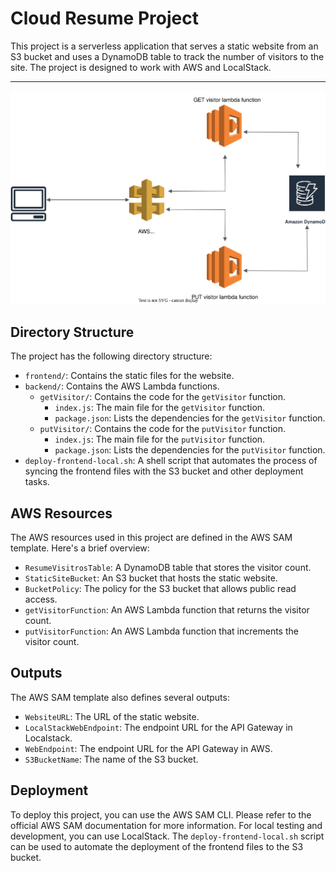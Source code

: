 # Cloud Resume Project

This project is a serverless application that serves a static website from an S3 bucket and uses a DynamoDB table to track the number of visitors to the site. The project is designed to work with AWS and LocalStack.

---

![](./architecture.svg)

## Directory Structure

The project has the following directory structure:

- `frontend/`: Contains the static files for the website.
- `backend/`: Contains the AWS Lambda functions.
  - `getVisitor/`: Contains the code for the `getVisitor` function.
    - `index.js`: The main file for the `getVisitor` function.
    - `package.json`: Lists the dependencies for the `getVisitor` function.
  - `putVisitor/`: Contains the code for the `putVisitor` function.
    - `index.js`: The main file for the `putVisitor` function.
    - `package.json`: Lists the dependencies for the `putVisitor` function.
- `deploy-frontend-local.sh`: A shell script that automates the process of syncing the frontend files with the S3 bucket and other deployment tasks.

## AWS Resources

The AWS resources used in this project are defined in the AWS SAM template. Here's a brief overview:

- `ResumeVisitrosTable`: A DynamoDB table that stores the visitor count.
- `StaticSiteBucket`: An S3 bucket that hosts the static website.
- `BucketPolicy`: The policy for the S3 bucket that allows public read access.
- `getVisitorFunction`: An AWS Lambda function that returns the visitor count.
- `putVisitorFunction`: An AWS Lambda function that increments the visitor count.

## Outputs

The AWS SAM template also defines several outputs:

- `WebsiteURL`: The URL of the static website.
- `LocalStackWebEndpoint`: The endpoint URL for the API Gateway in Localstack.
- `WebEndpoint`: The endpoint URL for the API Gateway in AWS.
- `S3BucketName`: The name of the S3 bucket.

## Deployment

To deploy this project, you can use the AWS SAM CLI. Please refer to the official AWS SAM documentation for more information. For local testing and development, you can use LocalStack. The `deploy-frontend-local.sh` script can be used to automate the deployment of the frontend files to the S3 bucket.
